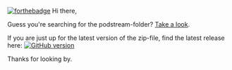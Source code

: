 [![forthebadge](http://forthebadge.com/badges/built-with-love.svg)](http://forthebadge.com)
Hi there,

Guess you're searching for the podstream-folder? [Take a look](plugins/music_service/podstream).

If you are just up for the latest version of the zip-file, find the latest release here:
[![GitHub version](https://badge.fury.io/gh/exetico%2Fvolumio-plugins.svg)](https://github.com/exetico/volumio-plugins/releases/latest)

Thanks for looking by.
